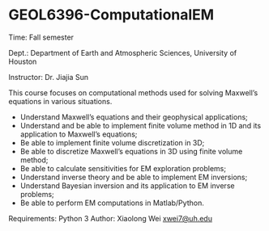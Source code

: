 # GEOL6396-ComputationalEM
Time: Fall semester

Dept.: Department of Earth and Atmospheric Sciences, University of Houston

Instructor: Dr. Jiajia Sun

This course focuses on computational methods used for solving Maxwell’s equations in various situations.

* Understand Maxwell’s equations and their geophysical applications;
* Understand and be able to implement finite volume method in 1D and its application to Maxwell’s equations;
* Be able to implement finite volume discretization in 3D;
* Be able to discretize Maxwell’s equations in 3D using finite volume method;
* Be able to calculate sensitivities for EM exploration problems;
* Understand inverse theory and be able to implement EM inversions;
* Understand Bayesian inversion and its application to EM inverse problems;
* Be able to perform EM computations in Matlab/Python.

Requirements: Python 3
Author: Xiaolong Wei xwei7@uh.edu
